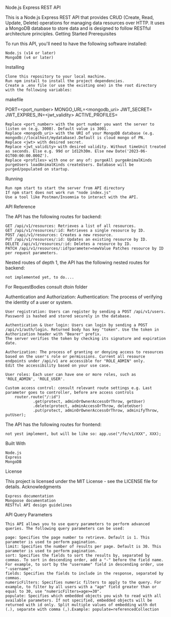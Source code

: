 Node.js Express REST API

This is a Node.js Express REST API that provides CRUD (Create, Read, Update, Delete) operations for managing data
resources over HTTP. It uses a MongoDB database to store data and is designed to follow RESTful architecture principles.
Getting Started
Prerequisites

To run this API, you'll need to have the following software installed:

    Node.js (v14 or later)
    MongoDB (v4 or later)

Installing

    Clone this repository to your local machine.
    Run npm install to install the project dependencies.
    Create a .env file (or use the existing one) in the root directory with the following variables:

makefile

PORT=<port_number>
MONGO_URL=<mongodb_uri>
JWT_SECRET=<jwt>
JWT_EXPIRES_IN=<jwt_validity>
ACTIVE_PROFILES=<profiles>

    Replace <port_number> with the port number you want the server to listen on (e.g. 3000). Default value is 3001.
    Replace <mongodb_uri> with the URI of your MongoDB database (e.g. mongodb://localhost/mydatabase).Default is cloud mongo of PN.
    Replace <jwt> with desired secret.
    Replace <jwt_validity> with desired validity. Without timeUnit treated as seconds. Else e.g. 99d or 1d12h30m. Else new Date('2023-06-01T00:00:00.000Z').
    Replace <profiles> with one or any of: purgeAll purgeAnimalKinds purgeUsers loadAnimalKinds createUsers. Database will be purged/populated on startup.

Running

    Run npm start to start the server from API directory
    If npm start does not work run "node index.js"
    Use a tool like Postman/Insomnia to interact with the API.

API Reference

The API has the following routes for backend:

    GET /api/v1/resources: Retrieves a list of all resources.
    GET /api/v1/resources/:id: Retrieves a single resource by ID.
    POST /api/v1/resources: Creates a new resource.
    PUT /api/v1/resources/:id: Updates an existing resource by ID.
    DELETE /api/v1/resources/:id: Deletes a resource by ID.
    PATCH /api/v1/resources/:id?parameter=newValue Patches resource by ID per request parameters.

Nested routes of depth 1, the API has the following nested routes for backend:

    not implemented yet, to do....

For RequestBodies consult dtoin folder

Authentication and Authorization:
Authentication: The process of verifying the identity of a user or system.

    User registration: Users can register by sending a POST /api/v1/users. Password is hashed and stored securely in the database.
    
    Authentication & User login: Users can login by sending a POST /api/v1/auth/login. Returned body has key "token". Use the token in Authorization header with "Bearer" prefix.
    The server verifies the token by checking its signature and expiration date.

    Authorization: The process of granting or denying access to resources based on the user's role or permissions. Current all resource endpoints under /api/v1 are accessible for "ROLE_ADMIN" only.
    Edit the accessibility based on your use case.

    User roles: Each user can have one or more roles, such as 'ROLE_ADMIN', 'ROLE_USER'.
    
    Custom access control: consult relevant route settings e.g. Last parameter goes to controller, before are access controls
        router.route("/:id")
                .get(protect, adminOrOwnerAccessOrThrow, getUser)
                .delete(protect, adminAccessOrThrow, deleteUser)
                .put(protect, adminOrOwnerAccessOrThrow, adminifyThrow, putUser);

The API has the following routes for frontend:

    not yest implement, but will be like so: app.use("/fe/v1/XXX", XXX);

Built With

    Node.js
    Express
    MongoDB

License

This project is licensed under the MIT License - see the LICENSE file for details.
Acknowledgments

    Express documentation
    Mongoose documentation
    RESTful API design guidelines

API Query Parameters

    This API allows you to use query parameters to perform advanced queries. The following query parameters can be used:

    page: Specifies the page number to retrieve. Default is 1. This parameter is used to perform pagination.
    limit: Specifies the number of results per page. Default is 30. This parameter is used to perform pagination.
    sort: Specifies the fields to sort the results by, separated by commas. To sort in descending order, add a "-" before the field name. For example, to sort by the "username" field in descending order, use "-username".
    fields: Specifies the fields to include in the response, separated by commas.
    numericFilters: Specifies numeric filters to apply to the query. For example, to filter by all users with a "age" field greater than or equal to 30, use "numericFilters=age>=30".
    populate: Specifies which embedded objects you wish to read with all available parameters. If not specified, embedded objects will be returned with id only. Split multiple values of embedding with dot (.), separate with comma (,).Example: populate=referencedCollection
